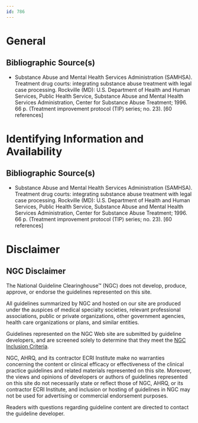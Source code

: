 ```yaml
---
id: 786
---
```


# General

## Bibliographic Source(s)

- Substance Abuse and Mental Health Services Administration (SAMHSA). Treatment drug courts: integrating substance abuse treatment with legal case processing. Rockville (MD): U.S. Department of Health and Human Services, Public Health Service, Substance Abuse and Mental Health Services Administration, Center for Substance Abuse Treatment; 1996. 66 p. (Treatment improvement protocol (TIP) series; no. 23). [60 references]

# Identifying Information and Availability

## Bibliographic Source(s)

- Substance Abuse and Mental Health Services Administration (SAMHSA). Treatment drug courts: integrating substance abuse treatment with legal case processing. Rockville (MD): U.S. Department of Health and Human Services, Public Health Service, Substance Abuse and Mental Health Services Administration, Center for Substance Abuse Treatment; 1996. 66 p. (Treatment improvement protocol (TIP) series; no. 23). [60 references]

# Disclaimer

## NGC Disclaimer

The National Guideline Clearinghouse™ (NGC) does not develop, produce, approve, or endorse the guidelines represented on this site.

All guidelines summarized by NGC and hosted on our site are produced under the auspices of medical specialty societies, relevant professional associations, public or private organizations, other government agencies, health care organizations or plans, and similar entities.

Guidelines represented on the NGC Web site are submitted by guideline developers, and are screened solely to determine that they meet the [NGC Inclusion Criteria](/help-and-about/summaries/inclusion-criteria).

NGC, AHRQ, and its contractor ECRI Institute make no warranties concerning the content or clinical efficacy or effectiveness of the clinical practice guidelines and related materials represented on this site. Moreover, the views and opinions of developers or authors of guidelines represented on this site do not necessarily state or reflect those of NGC, AHRQ, or its contractor ECRI Institute, and inclusion or hosting of guidelines in NGC may not be used for advertising or commercial endorsement purposes.

Readers with questions regarding guideline content are directed to contact the guideline developer.

